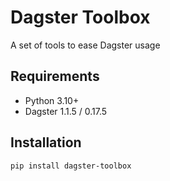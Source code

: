 # Dagster Toolbox
A set of tools to ease Dagster usage

## Requirements

- Python 3.10+
- Dagster 1.1.5 / 0.17.5

## Installation

```shell
pip install dagster-toolbox
```
